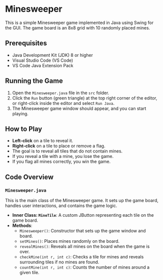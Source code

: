 # Minesweeper

This is a simple Minesweeper game implemented in Java using Swing for the GUI. The game board is an 8x8 grid with 10 randomly placed mines.

## Prerequisites

- Java Development Kit (JDK) 8 or higher
- Visual Studio Code (VS Code)
- VS Code Java Extension Pack

## Running the Game

1. Open the `Minesweeper.java` file in the `src` folder.
2. Click the `Run` button (green triangle) at the top right corner of the editor, or right-click inside the editor and select `Run Java`.
3. The Minesweeper game window should appear, and you can start playing.

## How to Play

- **Left-click** on a tile to reveal it.
- **Right-click** on a tile to place or remove a flag.
- The goal is to reveal all tiles that do not contain mines.
- If you reveal a tile with a mine, you lose the game.
- If you flag all mines correctly, you win the game.

## Code Overview

### `Minesweeper.java`

This is the main class of the Minesweeper game. It sets up the game board, handles user interactions, and contains the game logic.

- **Inner Class: `MineTile`**: A custom JButton representing each tile on the game board.
- **Methods**:
  - `Minesweeper()`: Constructor that sets up the game window and board.
  - `setMines()`: Places mines randomly on the board.
  - `revealMines()`: Reveals all mines on the board when the game is over.
  - `checkMine(int r, int c)`: Checks a tile for mines and reveals surrounding tiles if no mines are found.
  - `countMine(int r, int c)`: Counts the number of mines around a given tile.

